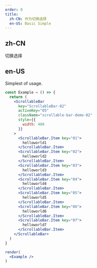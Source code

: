 ```yaml
---
order: 0
title:
  zh-CN: 作为切换选择
  en-US: Basic Simple
---
```


## zh-CN

切换选择

## en-US

Simplest of usage.

```jsx
const Example = () => {
  return (
    <ScrollableBar 
      key="ScrollableBar-02"
      activeKey="05"
      className="scrollable-bar-demo-02"
      style={{
        width: 400
      }}
    >
      <ScrollableBar.Item key="01">
        helloworld1
      </ScrollableBar.Item>
      <ScrollableBar.Item key="02">
        helloworld2
      </ScrollableBar.Item>
      <ScrollableBar.Item key="03">
        helloworld3
      </ScrollableBar.Item>
      <ScrollableBar.Item key="04">
        helloworld4
      </ScrollableBar.Item>
      <ScrollableBar.Item key="05">
        helloworld5
      </ScrollableBar.Item>
      <ScrollableBar.Item key="06">
        helloworld6
      </ScrollableBar.Item>
      <ScrollableBar.Item key="07">
        helloworld7
      </ScrollableBar.Item>
    </ScrollableBar>
  )
}

render(
  <Example />
)
```

<style>
  .scrollable-bar-demo-02 {
    .ant-plus-scrollable-bar-item {
      cursor: pointer;
      padding: 0 10px;
    }

    .ant-plus-scrollable-bar-item-active {
      background: #1890ff
    }
  }
</style>

